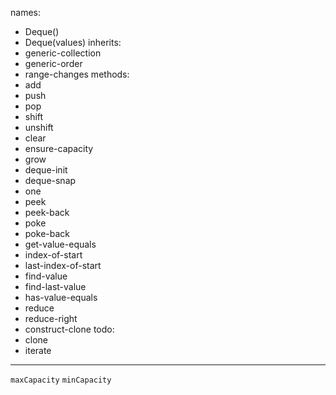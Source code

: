 names:
-   Deque()
-   Deque(values)
inherits:
-   generic-collection
-   generic-order
-   range-changes
methods:
-   add
-   push
-   pop
-   shift
-   unshift
-   clear
-   ensure-capacity
-   grow
-   deque-init
-   deque-snap
-   one
-   peek
-   peek-back
-   poke
-   poke-back
-   get-value-equals
-   index-of-start
-   last-index-of-start
-   find-value
-   find-last-value
-   has-value-equals
-   reduce
-   reduce-right
-   construct-clone
todo:
-   clone
-   iterate
---

`maxCapacity`
`minCapacity`
